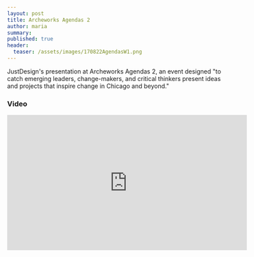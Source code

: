 ```yaml
---
layout: post
title: Archeworks Agendas 2
author: maria
summary: 
published: true
header:
  teaser: /assets/images/170822AgendasW1.png
---
```


JustDesign's presentation at Archeworks Agendas 2, an event designed "to catch emerging leaders, change-makers, and critical thinkers present ideas and projects that inspire change in Chicago and beyond."

### Video

<iframe width="560" height="315" src="https://www.youtube.com/embed/k4l5uXkIEdE?rel=0" frameborder="0" allowfullscreen></iframe>

